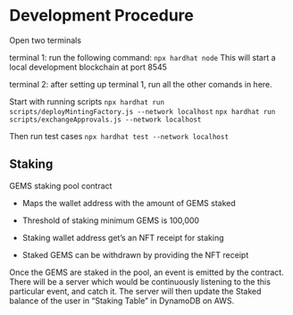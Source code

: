 # Development Procedure

Open two terminals

terminal 1:
run the following command:
```npx hardhat node```
This will start a local development blockchain at port 8545

terminal 2:
after setting up terminal 1, run all the other comands in here.
        
Start with running scripts
`npx hardhat run scripts/deployMintingFactory.js --network localhost`
`npx hardhat run scripts/exchangeApprovals.js --network localhost`

Then run test cases
```npx hardhat test --network localhost```

## Staking

GEMS staking pool contract

- Maps the wallet address with the amount of GEMS staked

- Threshold of staking minimum GEMS is 100,000

- Staking wallet address get’s an NFT receipt for staking

- Staked GEMS can be withdrawn by providing the NFT receipt

Once the GEMS are staked in the pool, an event is emitted by the contract. There will be a server which would be continuously listening to the this particular event, and catch it. The server will then update the Staked balance of the user in “Staking Table” in DynamoDB on AWS.
